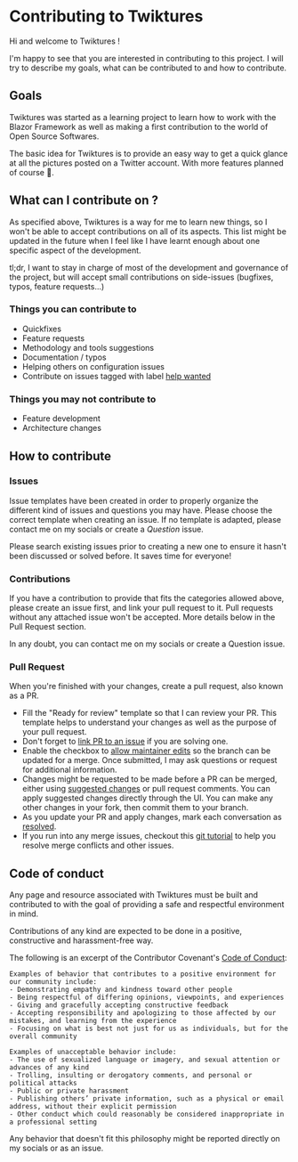 # Contributing to Twiktures 

Hi and welcome to Twiktures ! 

I'm happy to see that you are interested in contributing to this project. I will try to describe my goals, what can be contributed to and how to contribute.

## Goals
Twiktures was started as a learning project to learn how to work with the Blazor Framework as well as making a first contribution to the world of Open Source Softwares. 

The basic idea for Twiktures is to provide an easy way to get a quick glance at all the pictures posted on a Twitter account. With more features planned of course 🙂.

## What can I contribute on ?
As specified above, Twiktures is a way for me to learn new things, so I won't be able to accept contributions on all of its aspects. This list might be updated in the future when I feel like I have learnt enough about one specific aspect of the development.

tl;dr, I want to stay in charge of most of the development and governance of the project, but will accept small contributions on side-issues (bugfixes, typos, feature requests...)

### Things you **can** contribute to
* Quickfixes
* Feature requests
* Methodology and tools suggestions
* Documentation / typos
* Helping others on configuration issues
* Contribute on issues tagged with label [help wanted](https://github.com/Metal-Mighty/Twiktures/issues?q=is%3Aopen+is%3Aissue+label%3A%22help+wanted%22)

### Things you **may not** contribute to
* Feature development
* Architecture changes


## How to contribute
### Issues
Issue templates have been created in order to properly organize the different kind of issues and questions you may have. Please choose the correct template when creating an issue. If no template is adapted, please contact me on my socials or create a *Question* issue.

Please search existing issues prior to creating a new one to ensure it hasn't been discussed or solved before. It saves time for everyone!

### Contributions
If you have a contribution to provide that fits the categories allowed above, please create an issue first, and link your pull request to it. Pull requests without any attached issue won't be accepted. 
More details below in the Pull Request section.

In any doubt, you can contact me on my socials or create a Question issue.

### Pull Request

When you're finished with your changes, create a pull request, also known as a PR.

* Fill the "Ready for review" template so that I can review your PR. This template helps to understand your changes as well as the purpose of your pull request.
* Don't forget to [link PR to an issue](https://docs.github.com/en/issues/tracking-your-work-with-issues/linking-a-pull-request-to-an-issue) if you are solving one.
* Enable the checkbox to [allow maintainer edits](https://docs.github.com/en/github/collaborating-with-issues-and-pull-requests/allowing-changes-to-a-pull-request-branch-created-from-a-fork) so the branch can be updated for a merge. Once submitted, I may ask questions or request for additional information.
* Changes might be requested to be made before a PR can be merged, either using [suggested changes](https://docs.github.com/en/github/collaborating-with-issues-and-pull-requests/incorporating-feedback-in-your-pull-request) or pull request comments. You can apply suggested changes directly through the UI. You can make any other changes in your fork, then commit them to your branch.
* As you update your PR and apply changes, mark each conversation as [resolved](https://docs.github.com/en/github/collaborating-with-issues-and-pull-requests/commenting-on-a-pull-request#resolving-conversations).
* If you run into any merge issues, checkout this [git tutorial](https://lab.github.com/githubtraining/managing-merge-conflicts) to help you resolve merge conflicts and other issues.

## Code of conduct
Any page and resource associated with Twiktures must be built and contributed to with the goal of providing a safe and respectful environment in mind.

Contributions of any kind are expected to be done in a positive, constructive and harassment-free way. 

The following is an excerpt of the Contributor Covenant's [Code of Conduct](https://www.contributor-covenant.org/version/2/1/code_of_conduct/):
```
Examples of behavior that contributes to a positive environment for our community include:
- Demonstrating empathy and kindness toward other people
- Being respectful of differing opinions, viewpoints, and experiences
- Giving and gracefully accepting constructive feedback
- Accepting responsibility and apologizing to those affected by our mistakes, and learning from the experience
- Focusing on what is best not just for us as individuals, but for the overall community

Examples of unacceptable behavior include:
- The use of sexualized language or imagery, and sexual attention or advances of any kind
- Trolling, insulting or derogatory comments, and personal or political attacks
- Public or private harassment
- Publishing others’ private information, such as a physical or email address, without their explicit permission
- Other conduct which could reasonably be considered inappropriate in a professional setting
```

Any behavior that doesn't fit this philosophy might be reported directly on my socials or as an issue.